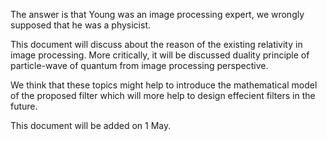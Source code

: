 The answer is that Young was an image processing expert, we wrongly supposed that he was a physicist.

This document will discuss about the reason of the existing relativity in image processing. More critically, it will be discussed duality principle of particle-wave of quantum from image processing perspective.

We think that these topics might help to introduce the mathematical model of the proposed filter which will more help to design effecient filters in the future.

This document will be added on 1 May.
